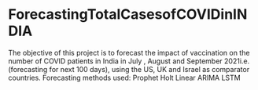 # ForecastingTotalCasesofCOVIDinINDIA
The objective of this project  is to forecast the impact of vaccination on the number of COVID patients in India in July , August and September 2021i.e. (forecasting for next 100 days), using the US, UK and Israel as comparator countries.     Forecasting methods used:  Prophet Holt Linear ARIMA LSTM
